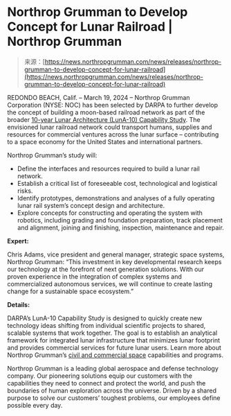 <!--yml
category: 未分类
date: 2024-05-29 12:29:32
-->

# Northrop Grumman to Develop Concept for Lunar Railroad | Northrop Grumman

> 来源：[https://news.northropgrumman.com/news/releases/northrop-grumman-to-develop-concept-for-lunar-railroad](https://news.northropgrumman.com/news/releases/northrop-grumman-to-develop-concept-for-lunar-railroad)

REDONDO BEACH, Calif. – March 19, 2024 – Northrop Grumman Corporation (NYSE: NOC) has been selected by DARPA to further develop the concept of building a moon-based railroad network as part of the broader [10-year Lunar Architecture (LunA-10) Capability Study](https://www.darpa.mil/news-events/2023-08-15). The envisioned lunar railroad network could transport humans, supplies and resources for commercial ventures across the lunar surface – contributing to a space economy for the United States and international partners.

Northrop Grumman’s study will:

*   Define the interfaces and resources required to build a lunar rail network.
*   Establish a critical list of foreseeable cost, technological and logistical risks. 
*   Identify prototypes, demonstrations and analyses of a fully operating lunar rail system’s concept design and architecture.
*   Explore concepts for constructing and operating the system with robotics, including grading and foundation preparation, track placement and alignment, joining and finishing, inspection, maintenance and repair.

**Expert:**

Chris Adams, vice president and general manager, strategic space systems, Northrop Grumman: “This investment in key developmental research keeps our technology at the forefront of next generation solutions. With our proven experience in the integration of complex systems and commercialized autonomous services, we will continue to create lasting change for a sustainable space ecosystem.”

**Details:**

DARPA’s LunA-10 Capability Study is designed to quickly create new technology ideas shifting from individual scientific projects to shared, scalable systems that work together. The goal is to establish an analytical framework for integrated lunar infrastructure that minimizes lunar footprint and provides commercial services for future lunar users. Learn more about Northrop Grumman’s [civil and commercial space](https://www.northropgrumman.com/space/civil-and-commercial-space) capabilities and programs.

Northrop Grumman is a leading global aerospace and defense technology company. Our pioneering solutions equip our customers with the capabilities they need to connect and protect the world, and push the boundaries of human exploration across the universe. Driven by a shared purpose to solve our customers’ toughest problems, our employees define possible every day.